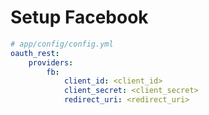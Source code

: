 Setup Facebook
========================

```yaml
# app/config/config.yml
oauth_rest:
    providers:
        fb:
            client_id: <client_id>
            client_secret: <client_secret>
            redirect_uri: <redirect_uri>
```
